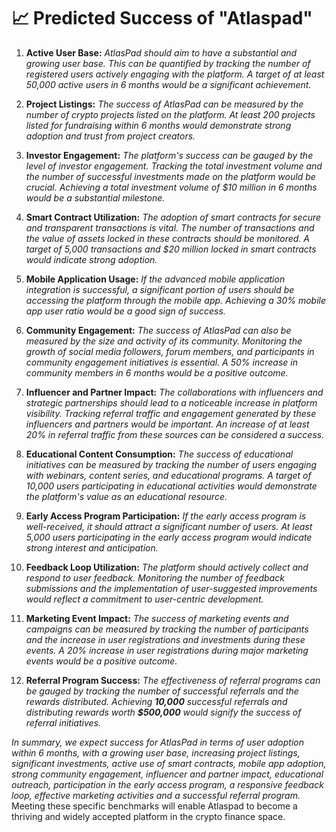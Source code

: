 # 📈 Predicted Success of "Atlaspad"

1. **Active User Base:** _AtlasPad should aim to have a substantial and growing user base. This can be quantified by tracking the number of registered users actively engaging with the platform. A target of at least 50,000 active users in 6 months would be a significant achievement._

2. **Project Listings:** _The success of AtlasPad can be measured by the number of crypto projects listed on the platform. At least 200 projects listed for fundraising within 6 months would demonstrate strong adoption and trust from project creators._

3. **Investor Engagement:** _The platform's success can be gauged by the level of investor engagement. Tracking the total investment volume and the number of successful investments made on the platform would be crucial. Achieving a total investment volume of $10 million in 6 months would be a substantial milestone._

4. **Smart Contract Utilization:** _The adoption of smart contracts for secure and transparent transactions is vital. The number of transactions and the value of assets locked in these contracts should be monitored. A target of 5,000 transactions and $20 million locked in smart contracts would indicate strong adoption._

5. **Mobile Application Usage:** _If the advanced mobile application integration is successful, a significant portion of users should be accessing the platform through the mobile app. Achieving a 30% mobile app user ratio would be a good sign of success._

6. **Community Engagement:** _The success of AtlasPad can also be measured by the size and activity of its community. Monitoring the growth of social media followers, forum members, and participants in community engagement initiatives is essential. A 50% increase in community members in 6 months would be a positive outcome._

7. **Influencer and Partner Impact:** _The collaborations with influencers and strategic partnerships should lead to a noticeable increase in platform visibility. Tracking referral traffic and engagement generated by these influencers and partners would be important. An increase of at least 20% in referral traffic from these sources can be considered a success._

8. **Educational Content Consumption:** _The success of educational initiatives can be measured by tracking the number of users engaging with webinars, content series, and educational programs. A target of 10,000 users participating in educational activities would demonstrate the platform's value as an educational resource._

9. **Early Access Program Participation:** _If the early access program is well-received, it should attract a significant number of users. At least 5,000 users participating in the early access program would indicate strong interest and anticipation._

10. **Feedback Loop Utilization:** _The platform should actively collect and respond to user feedback. Monitoring the number of feedback submissions and the implementation of user-suggested improvements would reflect a commitment to user-centric development._

11. **Marketing Event Impact:** _The success of marketing events and campaigns can be measured by tracking the number of participants and the increase in user registrations and investments during these events. A 20% increase in user registrations during major marketing events would be a positive outcome._

12. **Referral Program Success:** _The effectiveness of referral programs can be gauged by tracking the number of successful referrals and the rewards distributed. Achieving **10,000** successful referrals and distributing rewards worth **$500,000** would signify the success of referral initiatives._

_In summary, we expect success for AtlasPad in terms of user adoption within 6 months, with a growing user base, increasing project listings, significant investments, active use of smart contracts, mobile app adoption, strong community engagement, influencer and partner impact, educational outreach, participation in the early access program, a responsive feedback loop, effective marketing activities and a successful referral program._ Meeting these specific benchmarks will enable Atlaspad to become a thriving and widely accepted platform in the crypto finance space.
